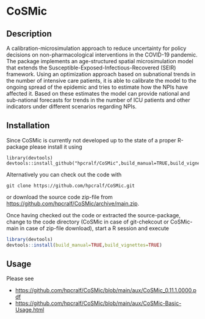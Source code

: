 # CoSMic

## Description 
A calibration-microsimulation approach to reduce uncertainty for
policy decisions on non-pharmacological interventions in the COVID-19
pandemic.
The package implements an age-structured spatial microsimulation model that
extends the Susceptible-Exposed-Infectious-Recovered (SEIR) framework.
Using an optimization approach based on subnational trends in the number of
intensive care patients, it is able to calibrate the model to the ongoing
spread of the epidemic and tries to estimate how the NPIs have affected it.
Based on these estimates the model can provide national and sub-national
forecasts for trends in the number of ICU patients and other indicators
under different scenarios regarding NPIs.

## Installation
Since CoSMic is currently not developed up to the state of a proper R-package please install
it using
```{r}
library(devtools)
devtools::install_github("hpcralf/CoSMic",build_manual=TRUE,build_vignettes=TRUE)
```

Alternatively you can check out the code with

```
git clone https://github.com/hpcralf/CoSMic.git
```
or download the source code zip-file from https://github.com/hpcralf/CoSMic/archive/main.zip.

Once having checked out the code or extracted the source-package, change to the code directory
(CoSMic in case of git-chekcout or CoSMic-main in case of zip-file download), start a R session
and execute

```R
library(devtools)
devtools::install(build_manual=TRUE,build_vignettes=TRUE)
```

## Usage
Please see

* https://github.com/hpcralf/CoSMic/blob/main/aux/CoSMic_0.11.1.0000.pdf
* https://github.com/hpcralf/CoSMic/blob/main/aux/CoSMic-Basic-Usage.html